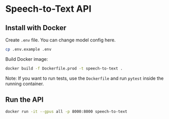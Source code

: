 # Speech-to-Text API

## Install with Docker
Create `.env` file. You can change model config here.
```bash
cp .env.example .env
```

Build Docker image:
```bash
docker build -f Dockerfile.prod -t speech-to-text .
```

Note: If you want to run tests, use the `Dockerfile` and run `pytest` inside the running container.

## Run the API
```bash
docker run -it --gpus all -p 8000:8000 speech-to-text
```